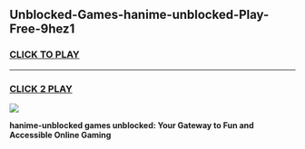 
## Unblocked-Games-hanime-unblocked-Play-Free-9hez1
<h3>
<a href="https://premium76.site?title=hanime-unblocked&ref=23A">CLICK TO PLAY</a></h3>
<hr>

<h3>
<a href="https://premium76.site?title=hanime-unblocked&ref=23A">CLICK 2 PLAY</a>
  
</h3>

<a href="https://premium76.site?title=hanime-unblocked&ref=23A"><img src="https://clearcache.store/games.png"></a>


**hanime-unblocked games unblocked: Your Gateway to Fun and Accessible Online Gaming**
